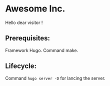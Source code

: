 # Awesome Inc.
  Hello dear visitor !


## Prerequisites:
  Framework Hugo.
  Command make.
  
 ## Lifecycle:
  Command `hugo server -D` for lancing the server.
